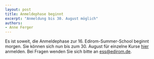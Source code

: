 ```yaml
---
layout: post
title: Anmeldephase beginnt
excerpt: "Anmeldung bis 30. August möglich"
authors:
- Anne Ferger
---
```


Es ist soweit, die Anmeldephase zur 16. Edirom-Summer-School beginnt morgen. Sie können sich nun bis zum 30. August für einzelne Kurse [hier](https://ess.upb.de/2025/registrierung.html) anmelden. Bei Fragen wenden Sie sich bitte an [ess@edirom.de](mailto:ess@edirom.de).
